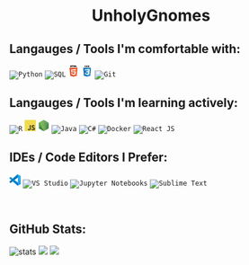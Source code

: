 <!-- This is commented out. -->
<h1 align="center">UnholyGnomes</h1>

<!---
## My Personal Accounts:
<p align="left">
<a href="https://www.twitch.tv/unholygnomes" target"blank_"><img src="https://img.shields.io/badge/Twitch-6441a5.svg?&style=for-the-badge&logo=twitch&logoColor=white"></a>
</a>
<a href="https://discord.com/users/158847100786835456" target"blank_"><img src="https://img.shields.io/badge/discord%20-7289DA.svg?&style=for-the-badge&logo=discord&logoColor=white"></a>
</a>
<a href="https://www.twitter.com/unholygnomes" target"blank_"><img src="https://img.shields.io/badge/twitter-00acee.svg?&style=for-the-badge&logo=twitter&logoColor=white"></a>
<a href="https://instagram.com/unholygnomes" target"blank_"><img src="https://img.shields.io/badge/INSTAGRAM%20-DC3175.svg?&style=for-the-badge&logo=instagram&logoColor=white"></a>
</a>
<a href="https://www.youtube.com/channel/UCmiSAGKfXQgBI7aI44PJfmw" target"blank_"><img src="https://img.shields.io/badge/YOUTUBE%20-DC3000.svg?&style=for-the-badge&logo=youtube&logoColor=white"></a>
<a href="https://stackoverflow.com/users/16534040/unholy-gnomes" target"blank_"><img src="https://img.shields.io/badge/stackoverflow%20-F67F51.svg?&style=for-the-badge&logo=stackoverflow&logoColor=white"></a>
</a>
-->
</p>

## Langauges / Tools I'm comfortable with:
<code><img height="20" alt="Python" src="https://user-images.githubusercontent.com/88017200/153724650-9cac5de5-2bb8-4469-bf56-50f25bdc6a6b.png"></code>
<code><img height="20" alt="SQL" src="https://user-images.githubusercontent.com/88017200/153725205-5fb990ae-14b4-423f-bd90-135218cd6487.png"></code>
<code><img height="20" alt="HTML5" src="https://raw.githubusercontent.com/github/explore/80688e429a7d4ef2fca1e82350fe8e3517d3494d/topics/html/html.png"></code>
<code><img height="20" alt="CSS" src="https://raw.githubusercontent.com/github/explore/80688e429a7d4ef2fca1e82350fe8e3517d3494d/topics/css/css.png"></code>
<code><img height="20" alt="Git" src="https://user-images.githubusercontent.com/88017200/153730026-076a178d-5d14-4467-90a4-4220dc592f05.png"></code>


## Langauges / Tools I'm learning actively:
<code><img height="20" alt="R" src="https://user-images.githubusercontent.com/88017200/153733768-75bacd12-3478-4014-9ab8-efb34dd1e853.png"></code>
<code><img height="20" alt="JS" src="https://raw.githubusercontent.com/github/explore/80688e429a7d4ef2fca1e82350fe8e3517d3494d/topics/javascript/javascript.png"></code>
<code><img height="20" alt="NodeJS" src="https://raw.githubusercontent.com/github/explore/80688e429a7d4ef2fca1e82350fe8e3517d3494d/topics/nodejs/nodejs.png"></code>
<code><img height="20" alt="Java" src="https://user-images.githubusercontent.com/88017200/153724621-4665e451-1dbb-4b5b-950b-e46d055dd5f7.jpg"></code>
<code><img height="20" alt="C#" src="https://user-images.githubusercontent.com/88017200/153725179-8d3c887d-c005-4c5e-8bd9-b1d653f0e5e7.png"></code>
<code><img height="20" alt="Docker" src="https://user-images.githubusercontent.com/88017200/153732664-14e90e82-6811-41bb-9545-851d109555fc.png"></code>
<code><img height="20" alt="React JS" src="https://upload.wikimedia.org/wikipedia/commons/thumb/a/a7/React-icon.svg/1200px-React-icon.svg.png"></code>

## IDEs / Code Editors I Prefer:
<code><img height="20" alt="VS Code" src="https://raw.githubusercontent.com/github/explore/80688e429a7d4ef2fca1e82350fe8e3517d3494d/topics/visual-studio-code/visual-studio-code.png"></code>
<code><img height="20" alt="VS Studio" src="https://user-images.githubusercontent.com/88017200/153733821-ccce818f-2258-4bd5-bfc5-4fdfed5e71c9.png"></code>
<code><img height="20" alt="Jupyter Notebooks" src="https://user-images.githubusercontent.com/88017200/153725858-04338fb8-87a1-40ef-af5b-0f4223ffe593.png"></code>
<code><img height="20" alt="Sublime Text" src="https://user-images.githubusercontent.com/88017200/153727025-ddd0f4af-0376-4aec-b94f-4896b646ed7d.png"></code>

</br>

## GitHub Stats:
<p align="left">
   <img src="https://github-readme-stats.vercel.app/api?username=unholygnomes&count_private=true&show_icons=true&theme=dark&hide_border=true" width="%100" height="150px" alt="stats" />
   <img src="https://github-readme-stats.vercel.app/api/top-langs/?username=unholygnomes&layout=compact&theme=dark&hide_border=true" />
   <img src="https://komarev.com/ghpvc/?username=unholygnomes&color=dc143c"/>
